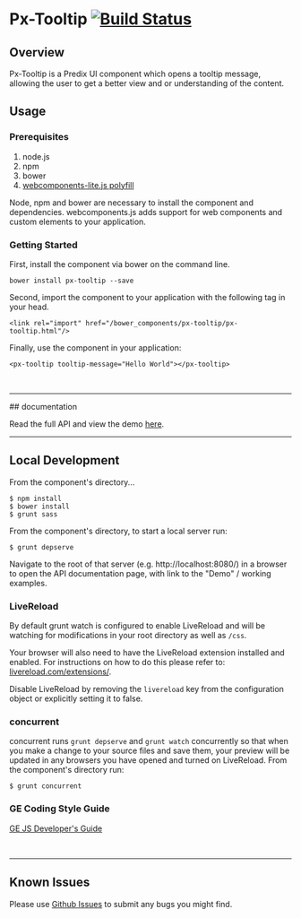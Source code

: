 # Px-Tooltip [![Build Status](https://travis-ci.org/PredixDev/px-tooltip.svg?branch=master)](https://travis-ci.org/PredixDev/px-tooltip)

## Overview

Px-Tooltip is a Predix UI component which opens a tooltip message,
allowing the user to get a better view and or understanding of the content.

## Usage

### Prerequisites
1. node.js
2. npm
3. bower
4. [webcomponents-lite.js polyfill](https://github.com/webcomponents/webcomponentsjs)

Node, npm and bower are necessary to install the component and dependencies. webcomponents.js adds support for web components and custom elements to your application.

### Getting Started

First, install the component via bower on the command line.

```
bower install px-tooltip --save
```

Second, import the component to your application with the following tag in your head.

```
<link rel="import" href="/bower_components/px-tooltip/px-tooltip.html"/>
```

Finally, use the component in your application:

```
<px-tooltip tooltip-message="Hello World"></px-tooltip>
```

<br />
<hr />
## documentation

Read the full API and view the demo [here](https://predixdev.github.io/px-tooltip).
<br />
<hr />


## Local Development

From the component's directory...

```
$ npm install
$ bower install
$ grunt sass
```

From the component's directory, to start a local server run:

```
$ grunt depserve
```

Navigate to the root of that server (e.g. http://localhost:8080/) in a browser to open the API documentation page, with link to the "Demo" / working examples.

### LiveReload

By default grunt watch is configured to enable LiveReload and will be watching for modifications in your root directory as well as `/css`.

Your browser will also need to have the LiveReload extension installed and enabled. For instructions on how to do this please refer to: [livereload.com/extensions/](http://livereload.com/extensions/).

Disable LiveReload by removing the `livereload` key from the configuration object or explicitly setting it to false.


### concurrent
concurrent runs `grunt depserve` and `grunt watch` concurrently so that when you make a change to your source files and save them, your preview will be updated in any browsers you have opened and turned on LiveReload.
From the component's directory run:

```
$ grunt concurrent
```

### GE Coding Style Guide
[GE JS Developer's Guide](https://github.com/GeneralElectric/javascript)

<br />
<hr />

## Known Issues

Please use [Github Issues](https://github.com/PredixDev/px-tooltip/issues) to submit any bugs you might find.
